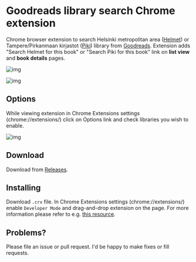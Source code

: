 # Goodreads library search Chrome extension

Chrome browser extension to search Helsinki metropolitan area ([Helmet](https://www.helmet.fi)) or Tampere/Pirkanmaan kirjastot ([Piki](https://piki.verkkokirjasto.fi/)) library from [Goodreads](https://www.goodreads.com/). Extension adds "Search Helmet for this book" or "Search Piki for this book" link on **list view** and **book details** pages.

![img](http://i.imgur.com/3JSSnio.png)

![img](http://i.imgur.com/xZPmZdk.png)

## Options

While viewing extension in Chrome Extensions settings (chrome://extensions/) click on Options link and check libraries you wish to enable.

![img](http://i.imgur.com/YCJ31UK.jpg)

## Download

Download from [Releases](https://github.com/Tiketti/greads-library-search/releases).

## Installing

Download `.crx` file. In Chrome Extensions settings (chrome://extensions/) enable `Developer Mode` and drag-and-drop extension on the page. For more information please refer to e.g. [this resource](https://blog.hunter.io/install-chrome-extension-manually/).

## Problems?

Please file an issue or pull request. I'd be happy to make fixes or fill requests.
